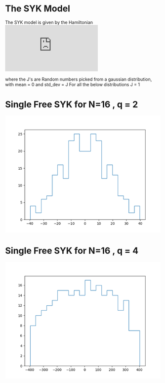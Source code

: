 # The SYK Model
The SYK model is given by the Hamiltonian
![](https://latex.codecogs.com/gif.latex?H%20%3D%20%5Csum%5Climit_%7Bi_1%2Ci_2%2C%20...%20i_q%7D%20J_%7Bi_1%2Ci_2%2Ci_3%20....%20i_q%7D%20%5Cpsi_%7Bi_1%7D%5Cpsi_%7Bi_2%7D%5Cpsi_%7Bi_3%7D...%5Cpsi_%7Bi_q%7D)

where the J's are Random numbers picked from a gaussian distribution, with mean = 0 and std_dev = J
For all the below distributions J = 1
# Single Free SYK for N=16 , q = 2
![](./Single_SYK_q2.png)
# Single Free SYK for N=16 , q = 4
![](./Single_SYK_q4.png)
